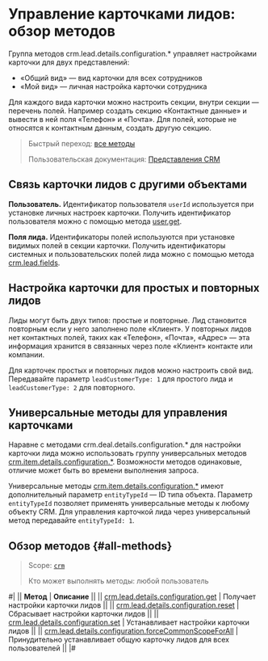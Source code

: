 # Управление карточками лидов: обзор методов

Группа методов crm.lead.details.configuration.* управляет настройками карточки для двух представлений:

* «Общий вид» — вид карточки для всех сотрудников
* «Мой вид» — личная настройка карточки сотрудника

Для каждого вида карточки можно настроить секции, внутри секции — перечень полей. Например создать секцию «Контактные данные» и вывести в ней поля «Телефон» и «Почта». Для полей, которые не относятся к контактным данным, создать другую секцию.

> Быстрый переход: [все методы](#all-methods) 
> 
> Пользовательская документация: [Представления CRM](https://helpdesk.bitrix24.ru/open/17914816/)

## Связь карточки лидов с другими объектами

**Пользователь.** Идентификатор пользователя `userId` используется при установке личных настроек карточки. Получить идентификатор пользователя можно с помощью метода [user.get](../../../user/user-get.md).

**Поля лида.** Идентификаторы полей используются при установке видимых полей в секции карточки. Получить идентификаторы системных и пользовательских полей лида можно с помощью метода [crm.lead.fields](../crm-lead-fields.md).

## Настройка карточки для простых и повторных лидов

Лиды могут быть двух типов: простые и повторные. Лид становится повторным если у него заполнено поле «Клиент». У повторных лидов нет контактных полей, таких как «Телефон», «Почта», «Адрес» — эта информация хранится в связанных через поле «Клиент» контакте или компании. 

Для карточек простых и повторных лидов можно настроить свой вид. Передавайте параметр `leadCustomerType: 1` для простого лида и `leadCustomerType: 2` для повторного. 

## Универсальные методы для управления карточками

Наравне с методами crm.deal.details.configuration.* для настройки карточки лида можно использовать группу универсальных методов [crm.item.details.configuration.*](../../universal/item-details-configuration/index.md). Возможности методов одинаковые, отличие может быть во времени выполнения запроса.

Универсальные методы [crm.item.details.configuration.*](../../universal/item-details-configuration/index.md) имеют дополнительный параметр `entityTypeId` — ID типа объекта. Параметр `entityTypeId` позволяет применять универсальные методы к любому объекту CRM. Для управления карточкой лида через универсальный метод передавайте `entityTypeId: 1`. 

## Обзор методов {#all-methods}

> Scope: [`crm`](../../../scopes/permissions.md)
>
> Кто может выполнять методы: любой пользователь

#|
|| **Метод** | **Описание** ||
|| [crm.lead.details.configuration.get](./crm-lead-details-configuration-get.md) | Получает настройки карточки лидов ||
|| [crm.lead.details.configuration.reset](./crm-lead-details-configuration-reset.md) | Сбрасывает настройки карточки лидов ||
|| [crm.lead.details.configuration.set](./crm-lead-details-configuration-set.md) | Устанавливает настройки карточки лидов ||
|| [crm.lead.details.configuration.forceCommonScopeForAll](./crm-lead-details-configuration-force-common-scope-for-all.md) | Принудительно устанавливает общую карточку лидов для всех пользователей ||
|#